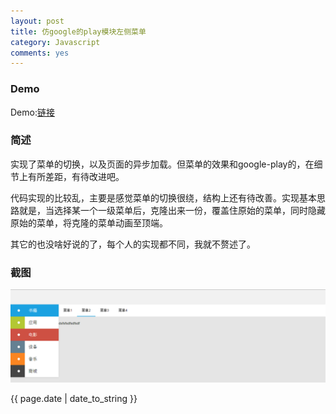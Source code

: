 ```yaml
---
layout: post
title: 仿google的play模块左侧菜单
category: Javascript
comments: yes
---
```


### Demo

Demo:[链接](http://axemea.github.io/javascripts/google-player/manage.html)

### 简述

实现了菜单的切换，以及页面的异步加载。但菜单的效果和google-play的，在细节上有所差距，有待改进吧。


代码实现的比较乱，主要是感觉菜单的切换很绕，结构上还有待改善。实现基本思路就是，当选择某一个一级菜单后，克隆出来一份，覆盖住原始的菜单，同时隐藏原始的菜单，将克隆的菜单动画至顶端。

其它的也没啥好说的了，每个人的实现都不同，我就不赘述了。

### 截图

![菜单](/images/snap.png)


{{ page.date | date_to_string }}
